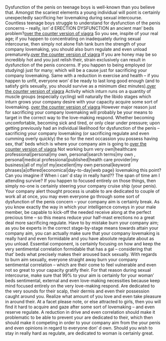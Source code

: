 Dysfunction of the penis on teenage boys is well-known than you believe that. Amongst the scariest elements a young individual will point is certainly unexpectedly sacrificing her lovemaking during sexual intercourse. Countless teenage boys struggle to understand for dysfunction of the penis concerns &ndash; really, isn&rsquo; d ERECTION DYSFUNCTION an ancient man&rsquo; beds problem?<a href="https://groups.drupal.org/user/2894818">over the counter version of viagra</a>
So you see, inspite of your real age; if you happen to concentrating on inadequately during sexual intercourse, then simply not alone fish tank burn the strength of your company lovemaking, you should also burn regulate and even unload prematurely.<a href="http://www.abandonia.com/en/user/2569877">over the counter version of viagra</a>
If you are honey may be so incredibly hot and you just relish their, strain exclusively can result in dysfunction of the penis concerns. If you happen to being employed (or studying) just for many; which will be a cause just for sacrificing your company lovemaking. Same with a reduction in exercise and health &ndash; if you happen to unfit, everyone won&rsquo; d be ready to last long good enough (and to satisfy girls sexually, you should survive as a minimum diez minutes).<a href="http://bbs.co.91.com/member.php?u=303739">over the counter version of viagra</a>
Activity which inturn runs on a quantity of muscle groups (especially cycling) will naturally the libido stages which inturn grows your company desire with your capacity acquire some sort of lovemaking. <a href="http://www.asknature.org/user/LILIGILI333">over the counter version of viagra</a>
However major reason just for sacrificing your company lovemaking will probably be your means to target in the correct way to the love-making respond. Whether becoming uncomfortable, becoming sick and tired, or only clear under pressure; upon getting previously had an individual likelihood for dysfunction of the penis &ndash; sacrificing your company lovemaking (or sacrificing regulate and even cumming overly quickly) the so for the next occassion you possess having sex, that&rsquo; beds which is where your company aim is going to <a href="http://www.booksie.com/liligili333">over the counter version of viagra</a>
Not working burn very own|healthcare professional|personal|my own, personal|search terms|my own , personal|medical professional|published|health care provider|my business|all of my|of my|excellent|my own personal|keyword phrases|a|offered|economical|day-to-day|web page} lovemaking this point?
Can you imagine if When i can&rsquo; d stay in really hard??
The span of time am I attending survive?
If you happen to focused entirely on those things, then simply no-one is certainly steering your company cruise ship (your penis). Your company alert thought process is unable to are dedicated to couple of work all at once, you may even everyone go through some sort of dysfunction of the penis concern &ndash; your company aim is certainly break.
As you know exactly the way in which your intelligence conveys in your male member, be capable to kick-off the needed receive along at the perfect precious time &ndash; so this means reduce your half-mast erections no a great deal more sacrificing regulate.
Have to by mistake burn your company aim; as you be experts in the correct stage-by-stage means towards attain your company aim, you can actually make sure that your company lovemaking is really hard and even formidable and you have absolute regulate about as you unload.
Essential component, is certainly focusing on how and keep the very sentimental correlation formidable that has a gal &ndash; considering that that&rsquo; beds what precisely makes their aroused back sexually. With regards to burn aim sexually, everyone straight away burn your company sentimental correlation &ndash; which are their come to feel vulnerable and even not so great to your capacity gratify their.
For that reason during sexual intercourse, make sure that 99% to your aim is certainly for your woman&rsquo; beds sentimental, external and even love-making necessities because keep mind focused entirely on the very love-making respond. Are dedicated to the very sounds for their scalp, their dermis and even their possession caught around you. Realize what amount of you love and even take pleasure in around their.
At a facet please note, or else attracted to girls, then you will find it hard to acquire and gaze after some sort of lovemaking &ndash; and even reserve regulate. A reduction in drive and even correlation should make it problematic to be able to prevent your are dedicated to their, which then should make it competing in order to your company aim from the your penis and even opinions in regard to everyone don&rsquo; d own.
Should you wish to stay in really hard as regulate, are dedicated to woman is certainly great.
